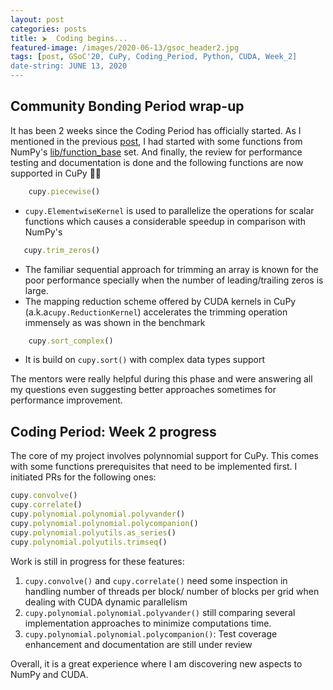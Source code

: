 ```yaml
---
layout: post
categories: posts
title: ⮞  Coding begins...
featured-image: /images/2020-06-13/gsoc_header2.jpg
tags: [post, GSoC'20, CuPy, Coding_Period, Python, CUDA, Week_2]
date-string: JUNE 13, 2020
---
```

<script src="//ajax.googleapis.com/ajax/libs/jquery/1.9.1/jquery.min.js"></script>
<script>window.jQuery || document.write('<script src="_/js/libs/jquery-1.9.1.min.js"><\/script>')</script>

## Community Bonding Period wrap-up

It has been 2 weeks since the Coding Period has officially started. As I mentioned in the previous [post](https://dahlia-chehata.github.io/posts/2020-05-31/end_of_bonding_period.html), I had started with some functions from NumPy's [lib/function_base](https://github.com/numpy/numpy/blob/master/numpy/lib/function_base.py) set. And finally, the review for performance testing and documentation is done and the following functions are now supported in CuPy  🎉🎉

```ruby
    cupy.piecewise()
```
   *  `cupy.ElementwiseKernel` is used to parallelize the operations for scalar functions which causes a considerable speedup in comparison with NumPy's

```ruby
   cupy.trim_zeros()
```
   * The familiar sequential approach for trimming an array is known for the poor performance specially when the number of leading/trailing zeros is large.
   * The mapping reduction scheme offered by CUDA kernels in CuPy (a.k.a`cupy.ReductionKernel`) accelerates the trimming operation immensely as was shown in the benchmark

```ruby
    cupy.sort_complex()
```
   * It is build on `cupy.sort()` with complex data types support

The mentors were really helpful during this phase and were answering all my questions even suggesting better approaches sometimes for performance improvement.

## Coding Period: Week 2 progress

The core of my project involves polynnomial support for CuPy. This comes with some functions prerequisites that need to be implemented first.
I initiated PRs for the following ones:
```ruby
cupy.convolve()
cupy.correlate()
cupy.polynomial.polynomial.polyvander()
cupy.polynomial.polynomial.polycompanion()
cupy.polynomial.polyutils.as_series()
cupy.polynomial.polyutils.trimseq()

```
Work is still in progress for these features:

1. `cupy.convolve()` and `cupy.correlate()` need some inspection in handling number of threads per block/ number of blocks per grid when dealing with CUDA dynamic parallelism
2. `cupy.polynomial.polynomial.polyvander()` still comparing several implementation approaches to minimize computations time.
3. `cupy.polynomial.polynomial.polycompanion()`: Test coverage enhancement and documentation are still under review

Overall, it is a great experience where I am discovering new aspects to NumPy and CUDA. 
